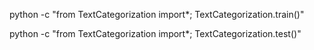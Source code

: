 python -c "from TextCategorization import*; TextCategorization.train()"

python -c "from TextCategorization import*; TextCategorization.test()"
